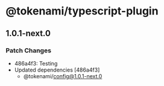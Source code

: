 # @tokenami/typescript-plugin

## 1.0.1-next.0

### Patch Changes

- 486a4f3: Testing
- Updated dependencies [486a4f3]
  - @tokenami/config@1.0.1-next.0
